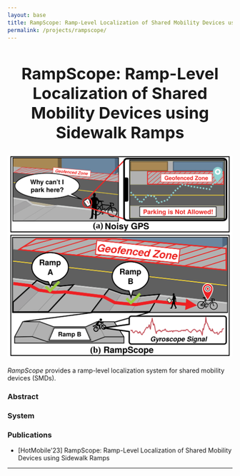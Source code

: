 ```yaml
---
layout: base
title: RampScope: Ramp-Level Localization of Shared Mobility Devices using Sidewalk Ramps
permalink: /projects/rampscope/
---
```



<div style="text-align: center; margin-bottom: 20px;">
    <h2 style = "font-size: 36px">RampScope: Ramp-Level Localization of Shared Mobility Devices using Sidewalk Ramps</h2>
    <img src="../../images/rampscope/intro.svg" alt="RampScope" style="width: 600px;">
</div>

*RampScope* provides a ramp-level localization system for shared mobility devices (SMDs). 

### Abstract

### System

### Publications

- [HotMobile'23] RampScope: Ramp-Level Localization of Shared Mobility Devices using Sidewalk Ramps

<hr>
